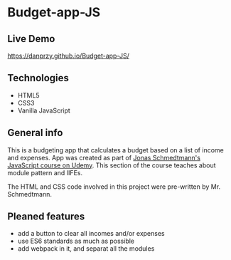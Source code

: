 # Budget-app-JS

## Live Demo
https://danprzy.github.io/Budget-app-JS/

## Technologies
* HTML5
* CSS3
* Vanilla JavaScript

## General info
This is a budgeting app that calculates a budget based on a list of income and expenses.
App was created as part of [Jonas Schmedtmann's JavaScript course on Udemy](https://www.udemy.com/the-complete-javascript-course/learn/v4/overview).
This section of the course teaches about module pattern and IIFEs.

The HTML and CSS code involved in this project were pre-written by Mr. Schmedtmann.

## Pleaned features
* add a button to clear all incomes and/or expenses
* use ES6 standards as much as possible
* add webpack in it, and separat all the modules
